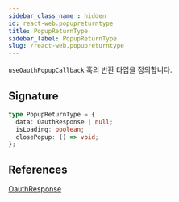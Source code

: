 ```yaml
---
sidebar_class_name : hidden
id: react-web.popupreturntype
title: PopupReturnType
sidebar_label: PopupReturnType
slug: /react-web.popupreturntype
---
```






`useOauthPopupCallback` 훅의 반환 타입을 정의합니다.

## Signature

```typescript
type PopupReturnType = {
  data: OauthResponse | null;
  isLoading: boolean;
  closePopup: () => void;
};
```
## References
 [OauthResponse](./react-web.oauthresponse)

